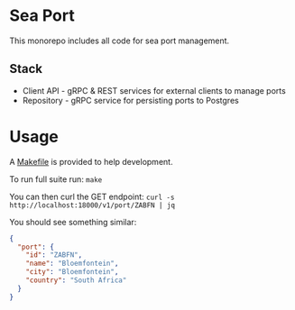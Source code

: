 # Sea Port 

This monorepo includes all code for sea port management.

## Stack

- Client API - gRPC & REST services for external clients to manage ports
- Repository - gRPC service for persisting ports to Postgres

# Usage

A [Makefile](./Makefile) is provided to help development.

To run full suite run: `make`

You can then curl the GET endpoint: `curl -s http://localhost:18000/v1/port/ZABFN | jq`

You should see something similar:
```json
{
  "port": {
    "id": "ZABFN",
    "name": "Bloemfontein",
    "city": "Bloemfontein",
    "country": "South Africa"
  }
}
```
